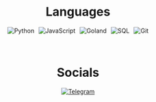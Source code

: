 <!-- <p align="center">
 <img width="600" src="assets/github-snake.svg" alt="snake"/>
</p> -->

<div align="center">
    <h1>Languages</h1>
</div>
<div style="display: flex; justify-content: center; gap: 10px; flex-wrap: wrap;">
    <img src="https://img.shields.io/badge/-Python-090909?style=for-the-badge&logo=Python&logoColor=#3776AB" alt="Python">
    <img src="https://img.shields.io/badge/-JavaScript-090909?style=for-the-badge&logo=JavaScript&logoColor=E9D54D" alt="JavaScript">
    <img src="https://img.shields.io/badge/-Goland-090909?style=for-the-badge&logo=Goland&logoColor=04b6eb" alt="Goland">
    <img src="https://img.shields.io/badge/-sql-090909?style=for-the-badge&logo=postgresql&logoColor=#4169E1" alt="SQL">
    <img src="https://img.shields.io/badge/-git-090909?style=for-the-badge&logo=git&logoColor=#F05032" alt="Git">
</div>
<br><br>

<div align="center">
    <h1>Socials</h1>
</div>
<div style="display: flex; justify-content: center; gap: 10px; flex-wrap: wrap;">
  <a href="https://t.me/zenki6">
    <img src="https://img.shields.io/badge/-Telegram-090909?style=for-the-badge&logo=telegram&logoColor=27A0D9" alt="Telegram">
  </a>
</div>
<br><br>

<!-- <div align="center">
    <h1>My Github Stats</h1>
</div>
<div align="center">
    <img src="https://github-readme-stats.vercel.app/api?username=zenki-deve&show_icons=true&theme=radical">
</div>

<p align="center">
  <img src="https://github-readme-streak-stats.herokuapp.com/?user=zenki-deve&theme=radical">
</p> -->